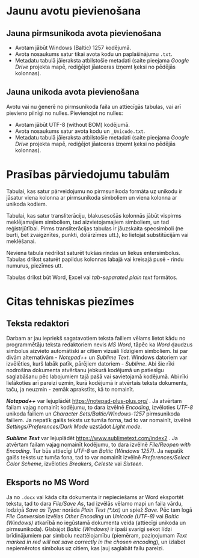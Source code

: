 # Jaunu avotu pievienošana
## Jauna pirmsunikoda avota pievienošana

- Avotam jābūt Windows (Baltic) 1257 kodējumā.
- Avota nosaukums satur tikai avota kodu un paplašinājumu `.txt`.
- Metadatu tabulā jāieraksta atbilstošie metadati (saite pieejama _Google Drive_ projekta mapē, rediģējot jāatceras izņemt ķeksi no pēdējās kolonnas).


## Jauna unikoda avota pievienošana

Avotu vai nu ģenerē no pirmsunikoda faila un attiecīgās tabulas, vai arī pievieno pilnīgi no nulles. Pievienojot no nulles:

- Avotam jābūt UTF-8 (without BOM) kodējumā.
- Avota nosaukums satur avota kodu un `_Unicode.txt`.
- Metadatu tabulā jāieraksta atbilstošie metadati (saite pieejama _Google Drive_ projekta mapē, rediģējot jāatceras izņemt ķeksi no pēdējās kolonnas).


# Prasības pārviedojumu tabulām

Tabulai, kas satur pārveidojumu no pirmsunikoda formāta uz unikodu ir jāsatur viena kolonna ar pirmsunikoda simboliem un viena kolonna ar unikoda kodiem.

Tabulai, kas satur transliterāciju, blakusesošās kolonnās jābūt vispirms meklējamajiem simboliem, tad aizvietojamajiem simboliem, un tad reģistrjūtībai. Pirms transliterācijas tabulas ir jāuzskaita specsimboli (ne burti, bet zvaigznītes, punkti, dolārzīmes utt.), ko lietojat substitūcijām vai meklēšanai.

Neviena tabula nedrīkst saturēt tukšas rindas un liekus entersimbolus. Tabulas drīkst saturēt papildus kolonnas labajā vai kreisajā pusē - rindu numurus, piezīmes utt.

Tabulas drīkst būt Word, Excel vai _tab-separated plain text_ formātos.


# Citas tehniskas piezīmes
## Teksta redaktori

Darbam ar jau iepriekš sagatavotiem teksta failiem vēlams lietot kādu no programmētāju teksta redaktoriem nevis _MS Word_, tāpēc ka _Word_ daudzus simbolus aizvieto automātiski ar citiem vizuāli līdzīgiem simboliem. Īsi par divām alternatīvām - _Notepad++_ un _Sublime Text_. Windows datoriem var izvēlēties, kurš labāk patīk, pārējiem datoriem - _Sublime_. Abi šie rīki nodrošina dokumenta atvēršanu jebkurā kodējumā un patiesīgu saglabāšanu pēc labojumiem tajā pašā vai savietojamā kodējumā. Abi rīki lielākoties arī pareizi uzmin, kurā kodējumā ir atvērtais teksta dokuments, taču, ja neuzmin - zemāk aprakstīts, kā to nomainīt.

_**Notepad++**_ var lejuplādēt https://notepad-plus-plus.org/ . Ja atvērtam failam vajag nomainīt kodējumu, to dara izvēlnē _Encoding_, izvēloties _UTF-8_ unikoda failiem un _Character Sets/Baltic/Windows-1257_ pirmsunikoda failiem. Ja nepatīk gaišs teksts uz tumša forna, tad to var nomainīt, izvēlnē _Settings/Preferences/Dark Mode_ uzstādot _Light mode_.

_**Sublime Text**_ var lejuplādēt https://www.sublimetext.com/index2 . Ja atvērtam failam vajag nomainīt kodējumu, to dara izvēlnē _File/Reopen with Encoding_. Tur būs attiecīgi _UTF-8_ un _Baltic (Windows 1257)_. Ja nepatīk gaišs teksts uz tumša fona,
tad to var nomainīt izvēlnē _Preferences/Select Color Scheme_, izvēloties _Breakers_, _Celeste_ vai _Sixteen_.

## Eksports no MS Word

Ja no `.docx` vai kāda cita dokumenta ir nepieciešams ar Word eksportēt tekstu, tad to dara _File/Save As_, tad izvēlās vēlamo mapi un faila vārdu, lodziņā _Save as Type:_ norāda _Plain Text (*.txt)_ un spiež _Save_. Pēc tam logā _File Conversion_ izvēlas _Other Encoding_ un _Unicode (UTF-8)_ vai _Baltic (Windows)_ atkarībā no iegūstamā dokumenta veida (attiecīgi unikoda un pirmsunikoda). Glabājot _Baltic (Windows)_ ir īpaši svarīgi sekot līdzi brīdinājumiem par simbolu neattēlojamību (piemēram, paziņojumam _Text marked in red will not save correctly in the chosen encoding_), un izlabot nepiemērotos simbolus uz citiem, kas ļauj saglabāt failu pareizi.